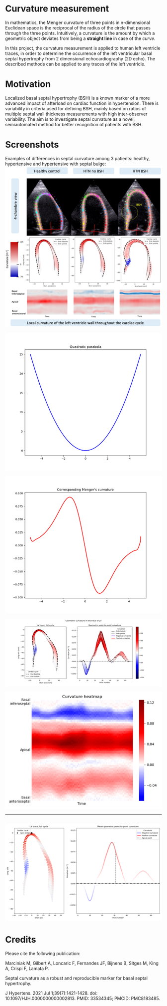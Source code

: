 # Curvature measurement
In mathematics, the Menger curvature of three points in n-dimensional Euclidean space is the reciprocal of the
radius of the circle that passes through the three points.  Intuitively, a curvature is the amount by which a geometric
object deviates from being a **straight line** in case of the *curve*.


In this project, the curvature measurement is applied to human left ventricle traces, in order to determine the
occurrence of the left ventricular basal septal hypertrophy from 2 dimensional echocardiography (2D echo). The described
methods can be applied to any traces of the left ventricle.

# Motivation
 Localized basal septal hypertrophy (BSH) is a known marker of a more advanced impact of afterload on cardiac function
 in hypertension. There is variability in criteria used for defining BSH, mainly based on ratios of multiple septal wall
 thickness measurements with high inter-observer variability. The aim is to investigate septal curvature as a novel,
 semiautomated method for better recognition of patients with BSH.

# Screenshots
Examples of differences in septal curvature among 3 patients: healthy, hypertensive and hypertensive with septal bulge:
![curvature examples](images/Curvature_healthy_htn_bsh.png "Curvature differences among patient groups")

![parabola](images/Parabola.png "Parabola, 1001 points")

![curvature](images/Curvature.png "Menger's curvature")

![parabola](images/Colour_by_curvature.png "Curvature of the left ventricle over the full cardiac cycle")

![curvature](images/Heatmap.png "Segment vs time heatmap of curvature")

---
![MeanCurves](images/Mean_curvature.png "Mean curvature of the LV over the cardiac cycle")
---

# Credits
Please cite the following publication:

Marciniak M, Gilbert A, Loncaric F, Fernandes JF, Bijnens B, Sitges M, King A, Crispi F, Lamata P.

Septal curvature as a robust and reproducible marker for basal septal hypertrophy.

J Hypertens. 2021 Jul 1;39(7):1421-1428. doi: 10.1097/HJH.0000000000002813. PMID: 33534345; PMCID: PMC8183485.
